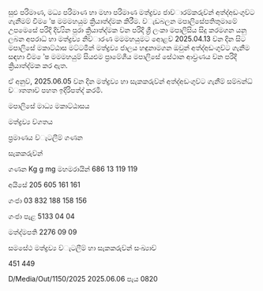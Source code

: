 සුළු පරිමාණ, මධ්‍ය පරිමාණ හා මහා පරිමාණ මත්ද්‍රව්‍ය ජාව්‍ාරම්කරුව්‍න් අත්ද්‍අඩංගුව්‍ට ගැනීමම් විම ේෂ මමමහයුම ක්‍රියාත්ද්‍මක කිරීම. ව්‍ැඩබලන මපාලිසේපතිතුමාමේ උපමෙසේ පරිදි දිව්‍යින පුරා ක්‍රියාත්ද්‍මක ව්‍න පරිදි ශ්‍රී ලංකා මපාලිසිය සිදු කරමගන යනු ලබන අපරාධ්‍ හා මත්ද්‍රව්‍ය නිව්‍ාරණ මමමහයුමට අොළව්‍ 2025.04.13 ව්‍න දින සිට මපාලිසේ මකාට්ඨාස මට්ටමින් මත්ද්‍රව්‍ය ජාලය හඳුනාමගන ඔවුන් අත්ද්‍අඩංගුව්‍ට ගැනීම සඳහා විම ේෂ මමමහයුම් සියළුම ප්‍රාමේශීය මපාලිසේ සේථාන ආව්‍රණය ව්‍න පරිදි ක්‍රියාත්ද්‍මක කර ඇත.

ඒ අනුව්‍, 2025.06.05 ව්‍න දින මත්ද්‍රව්‍ය හා සැකකරුව්‍න් අත්ද්‍අඩංගුව්‍ට ගැනීම් සම්බන්ධ්‍ ව්‍ාතතාව්‍ පහත ඉදිරිපත්ද්‍ කරමි.

මපාලිසේ මාධ්‍ය මකාට්ඨාසය

මත්ද්‍රව්‍ය ව්‍ගතය

ප්‍රමාණය ව්‍ැටලීම් ගණන

සැකකරුව්‍න්

ගණන Kg g mg මහමරායින් 686 13 119 119

අයිසේ 205 605 161 161

ගංජා 03 832 188 158 156

ගංජා පැළ 5133 04 04

මත්ද්‍මපති 2276 09 09

සමසේථ මත්ද්‍රව්‍ය ව්‍ැටලීම් හා සැකකරුව්‍න් සංඛ්‍යාව්‍

451 449

D/Media/Out/1150/2025 2025.06.06 පැය 0820
